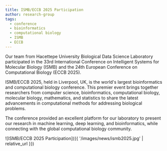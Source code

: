 ```yaml
---
title: ISMB/ECCB 2025 Participation
author: research-group
tags:
  - conference
  - bioinformatics
  - computational biology
  - ISMB
  - ECCB
---
```


Our team from Hacettepe University Biological Data Science Laboratory participated in the 33rd International Conference on Intelligent Systems for Molecular Biology (ISMB) and the 24th European Conference on Computational Biology (ECCB 2025).

ISMB/ECCB 2025, held in Liverpool, UK, is the world's largest bioinformatics and computational biology conference. This premier event brings together researchers from computer science, bioinformatics, computational biology, molecular biology, mathematics, and statistics to share the latest advancements in computational methods for addressing biological problems.

The conference provided an excellent platform for our laboratory to present our research in machine learning, deep learning, and bioinformatics, while connecting with the global computational biology community.

![ISMB/ECCB 2025 Participation]({{ '/images/news/ismb2025.jpg' | relative_url }})
